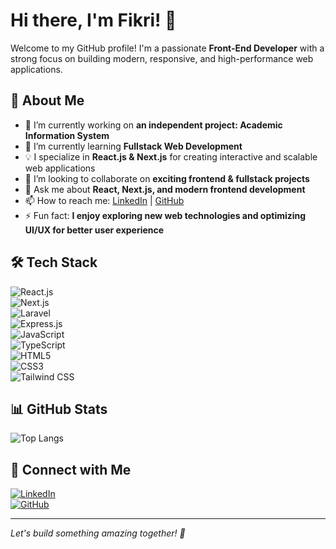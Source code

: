 # Hi there, I'm Fikri! 👋

Welcome to my GitHub profile! I'm a passionate **Front-End Developer** with a strong focus on building modern, responsive, and high-performance web applications.  

## 🚀 About Me  
- 🔭 I’m currently working on **an independent project: Academic Information System**  
- 🌱 I’m currently learning **Fullstack Web Development**  
- 💡 I specialize in **React.js & Next.js** for creating interactive and scalable web applications  
- 🤝 I’m looking to collaborate on **exciting frontend & fullstack projects**  
- 💬 Ask me about **React, Next.js, and modern frontend development**  
- 📫 How to reach me: [LinkedIn](https://www.linkedin.com/in/fikri-prasetya-nurhidayat-1aa52713a/) | [GitHub](https://github.com/HanerdID)  
- ⚡ Fun fact: **I enjoy exploring new web technologies and optimizing UI/UX for better user experience**  

## 🛠 Tech Stack  
![React.js](https://img.shields.io/badge/React-20232A?style=for-the-badge&logo=react&logoColor=61DAFB)  
![Next.js](https://img.shields.io/badge/Next.js-000000?style=for-the-badge&logo=next.js&logoColor=white)  
![Laravel](https://img.shields.io/badge/Laravel-FF2D20?style=for-the-badge&logo=laravel&logoColor=white)  
![Express.js](https://img.shields.io/badge/Express.js-000000?style=for-the-badge&logo=express&logoColor=white)  
![JavaScript](https://img.shields.io/badge/JavaScript-F7DF1E?style=for-the-badge&logo=javascript&logoColor=black)  
![TypeScript](https://img.shields.io/badge/TypeScript-3178C6?style=for-the-badge&logo=typescript&logoColor=white)  
![HTML5](https://img.shields.io/badge/HTML5-E34F26?style=for-the-badge&logo=html5&logoColor=white)  
![CSS3](https://img.shields.io/badge/CSS3-1572B6?style=for-the-badge&logo=css3&logoColor=white)  
![Tailwind CSS](https://img.shields.io/badge/Tailwind_CSS-38B2AC?style=for-the-badge&logo=tailwind-css&logoColor=white)  

## 📊 GitHub Stats  
![Top Langs](https://github-readme-stats.vercel.app/api/top-langs/?username=HanerdID&layout=compact&theme=tokyonight)  

## 🔗 Connect with Me  
[![LinkedIn](https://img.shields.io/badge/LinkedIn-0077B5?style=for-the-badge&logo=linkedin&logoColor=white)](https://www.linkedin.com/in/fikri-prasetya-nurhidayat-1aa52713a/)  
[![GitHub](https://img.shields.io/badge/GitHub-181717?style=for-the-badge&logo=github&logoColor=white)](https://github.com/HanerdID)  

---

*Let's build something amazing together! 🚀*  
